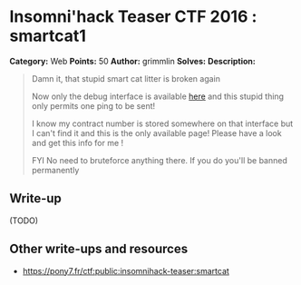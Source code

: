 # Insomni'hack Teaser CTF 2016 : smartcat1

**Category:** Web
**Points:** 50
**Author:** grimmlin
**Solves:** 
**Description:**

> Damn it, that stupid smart cat litter is broken again
> 
> Now only the debug interface is available [here](http://smartcat.insomnihack.ch/cgi-bin/index.cgi) and this stupid thing only permits one ping to be sent!
> 
> I know my contract number is stored somewhere on that interface but I can't find it and this is the only available page! Please have a look and get this info for me !
> 
> FYI No need to bruteforce anything there. If you do you'll be banned permanently


## Write-up

(TODO)

## Other write-ups and resources

* <https://pony7.fr/ctf:public:insomnihack-teaser:smartcat>
